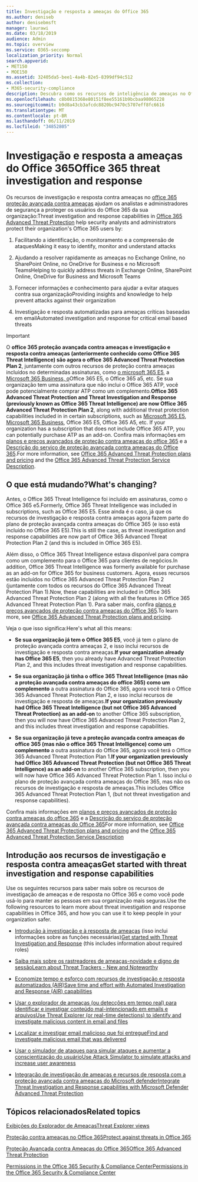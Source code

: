 ```yaml
---
title: Investigação e resposta a ameaças do Office 365
ms.author: deniseb
author: denisebmsft
manager: laurawi
ms.date: 03/18/2019
audience: Admin
ms.topic: overview
ms.service: O365-seccomp
localization_priority: Normal
search.appverid:
- MET150
- MOE150
ms.assetid: 32405da5-bee1-4a4b-82e5-8399df94c512
ms.collection:
- M365-security-compliance
description: Descubra como os recursos de inteligência de ameaças no Office 365 proteção avançada contra ameaças pode ajudá-lo a Pesquisar ameaças em sua organização, responder a malware, phishing e outros ataques que o Office 365 detectou em seu nome e Pesquisar ameaças indicadores.
ms.openlocfilehash: c8b0815368e80151f8ee55161b9bcbaa98065228
ms.sourcegitcommit: b9d8a43cb3afcdc8820bc9470c5707eff8fc6616
ms.translationtype: MT
ms.contentlocale: pt-BR
ms.lasthandoff: 06/11/2019
ms.locfileid: "34852805"
---
```

# <a name="office-365-threat-investigation-and-response"></a><span data-ttu-id="23643-103">Investigação e resposta a ameaças do Office 365</span><span class="sxs-lookup"><span data-stu-id="23643-103">Office 365 threat investigation and response</span></span>

<span data-ttu-id="23643-104">Os recursos de investigação e resposta contra ameaças no [office 365 proteção avançada contra ameaças](office-365-atp.md) ajudam os analistas e administradores de segurança a proteger os usuários do Office 365 da sua organização:</span><span class="sxs-lookup"><span data-stu-id="23643-104">Threat investigation and response capabilities in [Office 365 Advanced Threat Protection](office-365-atp.md) help security analysts and administrators protect their organization's Office 365 users by:</span></span>
  
1. <span data-ttu-id="23643-105">Facilitando a identificação, o monitoramento e a compreensão de ataques</span><span class="sxs-lookup"><span data-stu-id="23643-105">Making it easy to identify, monitor and understand attacks</span></span>
    
2. <span data-ttu-id="23643-106">Ajudando a resolver rapidamente as ameaças no Exchange Online, no SharePoint Online, no OneDrive for Business e no Microsoft Teams</span><span class="sxs-lookup"><span data-stu-id="23643-106">Helping to quickly address threats in Exchange Online, SharePoint Online, OneDrive for Business and Microsoft Teams</span></span>
    
3. <span data-ttu-id="23643-107">Fornecer informações e conhecimento para ajudar a evitar ataques contra sua organização</span><span class="sxs-lookup"><span data-stu-id="23643-107">Providing insights and knowledge to help prevent attacks against their organization</span></span>

4. <span data-ttu-id="23643-108">Investigação e resposta automatizadas para ameaças críticas baseadas em email</span><span class="sxs-lookup"><span data-stu-id="23643-108">Automated investigation and response for critical email based threats</span></span>
    
> [!IMPORTANT]
> <span data-ttu-id="23643-109">O **office 365 proteção avançada contra ameaças e investigação e resposta contra ameaças (anteriormente conhecido como Office 365 Threat Intelligence) são agora o office 365 Advanced Threat Protection Plan 2**, juntamente com outros recursos de proteção contra ameaças incluídos no determinadas assinaturas, como [o microsoft 365 E5](https://www.microsoft.com/microsoft-365/enterprise/home), a [Microsoft 365 Business, o](https://www.microsoft.com/microsoft-365/business)Office 365 E5, o Office 365 a5, etc. Se sua organização tem uma assinatura que não inclui o Office 365 ATP, você pode potencialmente comprar ATP como um complemento.</span><span class="sxs-lookup"><span data-stu-id="23643-109">**Office 365 Advanced Threat Protection and Threat Investigation and Response (previously known as Office 365 Threat Intelligence) are now Office 365 Advanced Threat Protection Plan 2**, along with additional threat protection capabilities included in in certain subscriptions, such as [Microsoft 365 E5](https://www.microsoft.com/microsoft-365/enterprise/home), [Microsoft 365 Business](https://www.microsoft.com/microsoft-365/business), Office 365 E5, Office 365 A5, etc. If your organization has a subscription that does not include Office 365 ATP, you can potentially purchase ATP as an add-on.</span></span> <span data-ttu-id="23643-110">Confira mais informações em [planos e preços avançados de proteção contra ameaças do office 365](https://products.office.com/exchange/advance-threat-protection) e a [Descrição do serviço de proteção avançada contra ameaças do Office 365](https://docs.microsoft.com/office365/servicedescriptions/office-365-advanced-threat-protection-service-description#whats-new-in-office-365-advanced-threat-protection-atp).</span><span class="sxs-lookup"><span data-stu-id="23643-110">For more information, see [Office 365 Advanced Threat Protection plans and pricing](https://products.office.com/exchange/advance-threat-protection) and the [Office 365 Advanced Threat Protection Service Description](https://docs.microsoft.com/office365/servicedescriptions/office-365-advanced-threat-protection-service-description#whats-new-in-office-365-advanced-threat-protection-atp).</span></span> 
  
## <a name="whats-changing"></a><span data-ttu-id="23643-111">O que está mudando?</span><span class="sxs-lookup"><span data-stu-id="23643-111">What's changing?</span></span>

<span data-ttu-id="23643-112">Antes, o Office 365 Threat Intelligence foi incluído em assinaturas, como o Office 365 e5.</span><span class="sxs-lookup"><span data-stu-id="23643-112">Formerly, Office 365 Threat Intelligence was included in subscriptions, such as Office 365 E5.</span></span> <span data-ttu-id="23643-113">Esse ainda é o caso, já que os recursos de investigação e resposta contra ameaças agora fazem parte do plano de proteção avançada contra ameaças do Office 365 (e isso está incluído no Office 365 E5).</span><span class="sxs-lookup"><span data-stu-id="23643-113">This is still the case, as threat investigation and response capabilities are now part of Office 365 Advanced Threat Protection Plan 2 (and this is included in Office 365 E5).</span></span> 

<span data-ttu-id="23643-114">Além disso, o Office 365 Threat Intelligence estava disponível para compra como um complemento para o Office 365 para clientes de negócios.</span><span class="sxs-lookup"><span data-stu-id="23643-114">In addition, Office 365 Threat Intelligence was formerly available for purchase as an add-on for Office 365 for business customers.</span></span> <span data-ttu-id="23643-115">Agora, esses recursos estão incluídos no Office 365 Advanced Threat Protection Plan 2 (juntamente com todos os recursos do Office 365 Advanced Threat Protection Plan 1).</span><span class="sxs-lookup"><span data-stu-id="23643-115">Now, these capabilities are included in Office 365 Advanced Threat Protection Plan 2 (along with all the features in Office 365 Advanced Threat Protection Plan 1).</span></span> <span data-ttu-id="23643-116">Para saber mais, confira [planos e preços avançados de proteção contra ameaças do Office 365](https://products.office.com/exchange/advance-threat-protection).</span><span class="sxs-lookup"><span data-stu-id="23643-116">To learn more, see [Office 365 Advanced Threat Protection plans and pricing](https://products.office.com/exchange/advance-threat-protection).</span></span>

<span data-ttu-id="23643-117">Veja o que isso significa:</span><span class="sxs-lookup"><span data-stu-id="23643-117">Here's what all this means:</span></span>

- <span data-ttu-id="23643-118">**Se sua organização já tem o Office 365 E5**, você já tem o plano de proteção avançada contra ameaças 2, e isso inclui recursos de investigação e resposta contra ameaças.</span><span class="sxs-lookup"><span data-stu-id="23643-118">**If your organization already has Office 365 E5**, then you already have Advanced Threat Protection Plan 2, and this includes threat investigation and response capabilities.</span></span>

- <span data-ttu-id="23643-119">**Se sua organização já tinha o office 365 Threat Intelligence (mas não a proteção avançada contra ameaças do office 365) como um complemento** a outra assinatura do Office 365, agora você terá o Office 365 Advanced Threat Protection Plan 2, e isso inclui recursos de investigação e resposta de ameaças.</span><span class="sxs-lookup"><span data-stu-id="23643-119">**If your organization previously had Office 365 Threat Intelligence (but not Office 365 Advanced Threat Protection) as an add-on** to another Office 365 subscription, then you will now have Office 365 Advanced Threat Protection Plan 2, and this includes threat investigation and response capabilities.</span></span> 

- <span data-ttu-id="23643-120">**Se sua organização já teve a proteção avançada contra ameaças do office 365 (mas não o office 365 Threat Intelligence) como um complemento** a outra assinatura do Office 365, agora você terá o Office 365 Advanced Threat Protection Plan 1.</span><span class="sxs-lookup"><span data-stu-id="23643-120">**If your organization previously had Office 365 Advanced Threat Protection (but not Office 365 Threat Intelligence) as an add-on** to another Office 365 subscription, then you will now have Office 365 Advanced Threat Protection Plan 1.</span></span> <span data-ttu-id="23643-121">Isso inclui o plano de proteção avançada contra ameaças do Office 365, mas não os recursos de investigação e resposta de ameaças.</span><span class="sxs-lookup"><span data-stu-id="23643-121">This includes Office 365 Advanced Threat Protection Plan 1, (but not threat investigation and response capabilities).</span></span>

<span data-ttu-id="23643-122">Confira mais informações em [planos e preços avançados de proteção contra ameaças do office 365](https://products.office.com/exchange/advance-threat-protection) e a [Descrição do serviço de proteção avançada contra ameaças do Office 365](https://docs.microsoft.com/office365/servicedescriptions/office-365-advanced-threat-protection-service-description#whats-new-in-office-365-advanced-threat-protection-atp)</span><span class="sxs-lookup"><span data-stu-id="23643-122">For more information, see [Office 365 Advanced Threat Protection plans and pricing](https://products.office.com/exchange/advance-threat-protection) and the [Office 365 Advanced Threat Protection Service Description](https://docs.microsoft.com/office365/servicedescriptions/office-365-advanced-threat-protection-service-description#whats-new-in-office-365-advanced-threat-protection-atp)</span></span>

## <a name="get-started-with-threat-investigation-and-response-capabilities"></a><span data-ttu-id="23643-123">Introdução aos recursos de investigação e resposta contra ameaças</span><span class="sxs-lookup"><span data-stu-id="23643-123">Get started with threat investigation and response capabilities</span></span>

<span data-ttu-id="23643-124">Use os seguintes recursos para saber mais sobre os recursos de investigação de ameaças e de resposta no Office 365 e como você pode usá-lo para manter as pessoas em sua organização mais seguras.</span><span class="sxs-lookup"><span data-stu-id="23643-124">Use the following resources to learn more about threat investigation and response capabilities in Office 365, and how you can use it to keep people in your organization safer.</span></span>
  
- <span data-ttu-id="23643-125">[Introdução à investigação e à resposta de ameaças](get-started-with-ti.md) (isso inclui informações sobre as funções necessárias)</span><span class="sxs-lookup"><span data-stu-id="23643-125">[Get started with Threat Investigation and Response](get-started-with-ti.md) (this includes information about required roles)</span></span> 
    
- [<span data-ttu-id="23643-126">Saiba mais sobre os rastreadores de ameaças-novidade e digno de sessão</span><span class="sxs-lookup"><span data-stu-id="23643-126">Learn about Threat Trackers - New and Noteworthy</span></span>](threat-trackers.md)

- [<span data-ttu-id="23643-127">Economize tempo e esforço com recursos de investigação e resposta automatizados (AIR)</span><span class="sxs-lookup"><span data-stu-id="23643-127">Save time and effort with Automated Investigation and Response (AIR) capabilities</span></span>](automated-investigation-response-office.md)

- [<span data-ttu-id="23643-128">Usar o explorador de ameaças (ou detecções em tempo real) para identificar e investigar conteúdo mal-intencionado em emails e arquivos</span><span class="sxs-lookup"><span data-stu-id="23643-128">Use Threat Explorer (or real-time detections) to identify and investigate malicious content in email and files</span></span>](threat-explorer.md)
    
- [<span data-ttu-id="23643-129">Localizar e investigar email malicioso que foi entregue</span><span class="sxs-lookup"><span data-stu-id="23643-129">Find and investigate malicious email that was delivered</span></span>](investigate-malicious-email-that-was-delivered.md)
    
- [<span data-ttu-id="23643-130">Usar o simulador de ataques para simular ataques e aumentar a conscientização do usuário</span><span class="sxs-lookup"><span data-stu-id="23643-130">Use Attack Simulator to simulate attacks and increase user awareness</span></span>](attack-simulator.md)
    
- [<span data-ttu-id="23643-131">Integração de investigação de ameaças e recursos de resposta com a proteção avançada contra ameaças do Microsoft defender</span><span class="sxs-lookup"><span data-stu-id="23643-131">Integrate Threat Investigation and Response capabilities with Microsoft Defender Advanced Threat Protection</span></span>](integrate-office-365-ti-with-wdatp.md)
    
## <a name="related-topics"></a><span data-ttu-id="23643-132">Tópicos relacionados</span><span class="sxs-lookup"><span data-stu-id="23643-132">Related topics</span></span>

[<span data-ttu-id="23643-133">Exibições do Explorador de Ameaças</span><span class="sxs-lookup"><span data-stu-id="23643-133">Threat Explorer views</span></span>](threat-explorer-views.md)

[<span data-ttu-id="23643-134">Proteção contra ameaças no Office 365</span><span class="sxs-lookup"><span data-stu-id="23643-134">Protect against threats in Office 365</span></span>](protect-against-threats.md)
  
[<span data-ttu-id="23643-135">Proteção Avançada contra Ameaças do Office 365</span><span class="sxs-lookup"><span data-stu-id="23643-135">Office 365 Advanced Threat Protection</span></span>](office-365-atp.md)
  
[<span data-ttu-id="23643-136">Permissions in the Office 365 Security &amp; Compliance Center</span><span class="sxs-lookup"><span data-stu-id="23643-136">Permissions in the Office 365 Security &amp; Compliance Center</span></span>](permissions-in-the-security-and-compliance-center.md)
 
